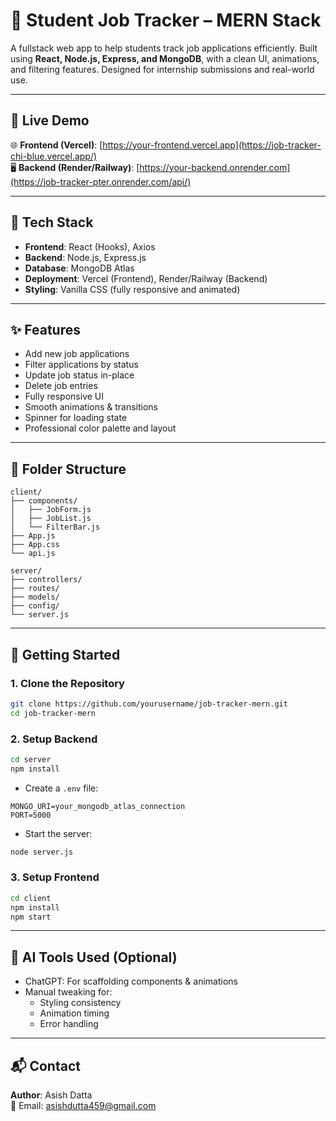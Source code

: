 
# 📘 Student Job Tracker – MERN Stack

A fullstack web app to help students track job applications efficiently. Built using **React, Node.js, Express, and MongoDB**, with a clean UI, animations, and filtering features. Designed for internship submissions and real-world use.

---

## 🔗 Live Demo

🌐 **Frontend (Vercel)**: [https://your-frontend.vercel.app](https://job-tracker-chi-blue.vercel.app/)  
🖥 **Backend (Render/Railway)**: [https://your-backend.onrender.com](https://job-tracker-pter.onrender.com/api/)

---

## 🧰 Tech Stack

- **Frontend**: React (Hooks), Axios
- **Backend**: Node.js, Express.js
- **Database**: MongoDB Atlas
- **Deployment**: Vercel (Frontend), Render/Railway (Backend)
- **Styling**: Vanilla CSS (fully responsive and animated)

---

## ✨ Features

- Add new job applications
- Filter applications by status
- Update job status in-place
- Delete job entries
- Fully responsive UI
- Smooth animations & transitions
- Spinner for loading state
- Professional color palette and layout

---

## 📁 Folder Structure

```
client/
├── components/
│   ├── JobForm.js
│   ├── JobList.js
│   └── FilterBar.js
├── App.js
├── App.css
└── api.js

server/
├── controllers/
├── routes/
├── models/
├── config/
└── server.js
```

---

## 🚀 Getting Started

### 1. Clone the Repository

```bash
git clone https://github.com/yourusername/job-tracker-mern.git
cd job-tracker-mern
```

### 2. Setup Backend

```bash
cd server
npm install
```

- Create a `.env` file:

```
MONGO_URI=your_mongodb_atlas_connection
PORT=5000
```

- Start the server:

```bash
node server.js
```

### 3. Setup Frontend

```bash
cd client
npm install
npm start
```
---

## 🤖 AI Tools Used (Optional)

- ChatGPT: For scaffolding components & animations
- Manual tweaking for:
  - Styling consistency
  - Animation timing
  - Error handling

---


## 📬 Contact

**Author**: Asish Datta  
📧 Email: asishdutta459@gmail.com

